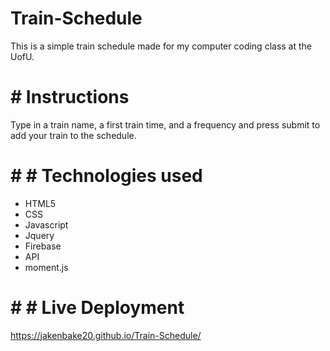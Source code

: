 # Train-Schedule

This is a simple train schedule made for my computer coding class at the UofU.

# # Instructions
Type in a train name, a first train time, and a frequency and press submit to add your train to the schedule.

# # # Technologies used 
* HTML5
* CSS
* Javascript
* Jquery
* Firebase
* API
* moment.js

# # # Live Deployment
https://jakenbake20.github.io/Train-Schedule/
